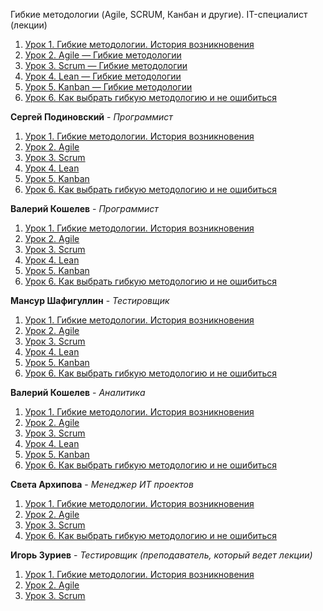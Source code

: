 Гибкие методологии (Agile, SCRUM, Канбан и другие). IT-специалист (лекции)

1. [Урок 1. Гибкие методологии. История возникновения](https://youtu.be/d1pIAfxMHMQ)
2. [Урок 2. Agile — Гибкие методологии](https://youtu.be/5JI37uSRs4U)
3. [Урок 3. Scrum — Гибкие методологии](https://youtu.be/dc2oFYCS9cA)
4. [Урок 4. Lean — Гибкие методологии](https://youtu.be/AE8p30_dSs8)
5. [Урок 5. Kanban — Гибкие методологии](https://youtu.be/bQEbjBEmgUk)
6. [Урок 6. Как выбрать гибкую методологию и не ошибиться](https://youtu.be/T5mowVJ7OJQ)

**Сергей Подиновский** - _Программист_

1. [Урок 1. Гибкие методологии. История возникновения](https://youtu.be/bgcSrjF8ZBU)
2. [Урок 2. Agile](https://youtu.be/xqMp9Ym9Il0)
3. [Урок 3. Scrum](https://youtu.be/7qpPE-uLu4w)
4. [Урок 4. Lean](https://youtu.be/DBSnePcTTZs)
5. [Урок 5. Kanban](https://youtu.be/djIV1vmjtIA)
6. [Урок 6. Как выбрать гибкую методологию и не ошибиться](https://youtu.be/fzuLCA3wTTE)

**Валерий Кошелев** - _Программист_

1. [Урок 1. Гибкие методологии. История возникновения](https://youtu.be/tZ0qedX4OrE)
2. [Урок 2. Agile](https://youtu.be/66idp3oybas)
3. [Урок 3. Scrum](https://youtu.be/7JqNzudvdss)
4. [Урок 4. Lean](https://youtu.be/lij3M3nFDmU)
5. [Урок 5. Kanban](https://youtu.be/R64W81hLC8g)
6. [Урок 6. Как выбрать гибкую методологию и не ошибиться](https://youtu.be/f_on9Q-1-XE)

**Мансур Шафигуллин** - _Тестировщик_

1. [Урок 1. Гибкие методологии. История возникновения](https://youtu.be/-64fjyHunbY)
2. [Урок 2. Agile](https://youtu.be/yAVPuVPoq6I)
3. [Урок 3. Scrum](https://youtu.be/JgS3xLG651Q)
4. [Урок 4. Lean](https://youtu.be/8FUXO5GyQtE)
5. [Урок 5. Kanban](https://youtu.be/Of7HJ_r0Flc)
6. [Урок 6. Как выбрать гибкую методологию и не ошибиться](https://youtu.be/OSBiCnjpFY4)

**Валерий Кошелев** - _Аналитика_

1. [Урок 1. Гибкие методологии. История возникновения](https://youtu.be/WlHIbsg6fDs)
2. [Урок 2. Agile](https://youtu.be/FP1Xz6yaGCk)
3. [Урок 3. Scrum](https://youtu.be/zgr27PTI3o8)
4. [Урок 4. Lean](https://youtu.be/xb5cG9hoPuM)
5. [Урок 5. Kanban](https://youtu.be/XJEFuBXpp7E)
6. [Урок 6. Как выбрать гибкую методологию и не ошибиться](https://youtu.be/VVtqBca2l8E)

**Света Архипова** - _Менеджер ИТ проектов_

1. [Урок 1. Гибкие методологии. История возникновения](https://youtu.be/g3bVUQ6ZFIw)
2. [Урок 2. Agile](https://youtu.be/m0x7tcPRFCY)
3. [Урок 3. Scrum](https://youtu.be/Rs6EB7kin04)
4. [Урок 6. Как выбрать гибкую методологию и не ошибиться](https://youtu.be/AKY4oMmW6VI)

**Игорь Зуриев** - _Тестировщик (преподаватель, который ведет лекции)_

1. [Урок 1. Гибкие методологии. История возникновения](https://youtu.be/cnEeySSv7ms)
2. [Урок 2. Agile](https://youtu.be/Gbjzs1ItDHw)
3. [Урок 3. Scrum](https://youtu.be/UurGregTdls)
